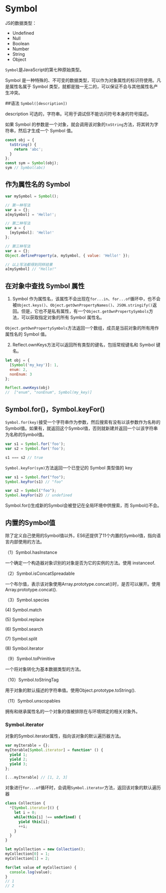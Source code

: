 # Symbol



JS的数据类型：

- Undefined
- Null
- Boolean
- Number 
- String
- Object

`Symbol`是JavaScript的第七种原始类型。

Symbol 是一种特殊的、不可变的数据类型，可以作为对象属性的标识符使用。凡是属性名属于 Symbol 类型，就都是独一无二的，可以保证不会与其他属性名产生冲突。

##语法
`Symbol([description])`

description 
可选的，字符串。可用于调试但不能访问符号本身的符号描述。

如果 Symbol 的参数是一个对象，就会调用该对象的`toString`方法，将其转为字符串，然后才生成一个 Symbol 值。

```javascript
const obj = {
  toString() {
    return 'abc';
  }
};
const sym = Symbol(obj);
sym // Symbol(abc)
```


## 作为属性名的 Symbol


```javascript
var mySymbol = Symbol();

// 第一种写法
var a = {};
a[mySymbol] = 'Hello!';

// 第二种写法
var a = {
  [mySymbol]: 'Hello!'
};

// 第三种写法
var a = {};
Object.defineProperty(a, mySymbol, { value: 'Hello!' });

// 以上写法都得到同样结果
a[mySymbol] // "Hello!"
```

## 在对象中查找 Symbol 属性

1. Symbol 作为属性名，该属性不会出现在`for...in`、`for...of`循环中，也不会被`Object.keys()`、`Object.getOwnPropertyNames()`、`JSON.stringify()`返回。但是，它也不是私有属性，有一个`Object.getOwnPropertySymbols`方法，可以获取指定对象的所有 Symbol 属性名。

`Object.getOwnPropertySymbols`方法返回一个数组，成员是当前对象的所有用作属性名的 Symbol 值。



2. Reflect.ownKeys方法可以返回所有类型的键名，包括常规键名和 Symbol 键名。

```javascript
let obj = {
  [Symbol('my_key')]: 1,
  enum: 2,
  nonEnum: 3
};

Reflect.ownKeys(obj)
//  ["enum", "nonEnum", Symbol(my_key)]
```

## Symbol.for()，Symbol.keyFor()


`Symbol.for(key)`接受一个字符串作为参数，然后搜索有没有以该参数作为名称的Symbol值。如果有，就返回这个Symbol值，否则就新建并返回一个以该字符串为名称的Symbol值。

```javascript
var s1 = Symbol.for('foo');
var s2 = Symbol.for('foo');

s1 === s2 // true
```


`Symbol.keyFor(sym)`方法返回一个已登记的 Symbol 类型值的 key

```javascript
var s1 = Symbol.for("foo");
Symbol.keyFor(s1) // "foo"

var s2 = Symbol("foo");
Symbol.keyFor(s2) // undefined
```

Symbol.for()生成新的Symbol会被登记在全局环境中供搜索，而 Symbol()不会。


## 内置的Symbol值


除了定义自己使用的Symbol值以外，ES6还提供了11个内置的Symbol值，指向语言内部使用的方法。

（1）Symbol.hasInstance 

一个确定一个构造器对象识别的对象是否为它的实例的方法。使用 instanceof.

（2）Symbol.isConcatSpreadable

一个布尔值，表示该对象使用Array.prototype.concat()时，是否可以展开。使用Array.prototype.concat().

（3）Symbol.species 
	
 (4) Symbol.match

 (5) Symbol.replace

 (6) Symbol.search

 (7) Symbol.split

 (8) Symbol.iterator

（9）Symbol.toPrimitive

一个将对象转化为基本数据类型的方法。

（10）Symbol.toStringTag

用于对象的默认描述的字符串值。使用Object.prototype.toString().

（11）Symbol.unscopables

拥有和继承属性名的一个对象的值被排除在与环境绑定的相关对象外。



### Symbol.iterator 

对象的Symbol.iterator属性，指向该对象的默认遍历器方法。

```javascript
var myIterable = {};
myIterable[Symbol.iterator] = function* () {
  yield 1;
  yield 2;
  yield 3;
};

[...myIterable] // [1, 2, 3]
```

对象进行`for...of`循环时，会调用`Symbol.iterator`方法，返回该对象的默认遍历器

```javascript
class Collection {
  *[Symbol.iterator]() {
    let i = 0;
    while(this[i] !== undefined) {
      yield this[i];
      ++i;
    }
  }
}

let myCollection = new Collection();
myCollection[0] = 1;
myCollection[1] = 2;

for(let value of myCollection) {
  console.log(value);
}
// 1
// 2
```